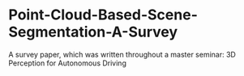 # Point-Cloud-Based-Scene-Segmentation-A-Survey
A survey paper, which was written throughout a master seminar: 3D Perception for Autonomous Driving
